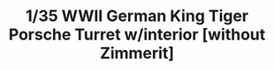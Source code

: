 ---
layout: product
title: "1/35 WWII German King Tiger Porsche Turret w/interior [without Zimmerit]"
price: "7000" 
desc: "Maketa"
img_path: "/assets/img/TAKO2074.webp"
brand: "N/A"
available: false
special_offer: false
new: false
soon: false
cat: "010000"
subcat: "010200"
subsubcat: "0N/A"
sifra: "TAKO2074"
popular: false
spec: false
---